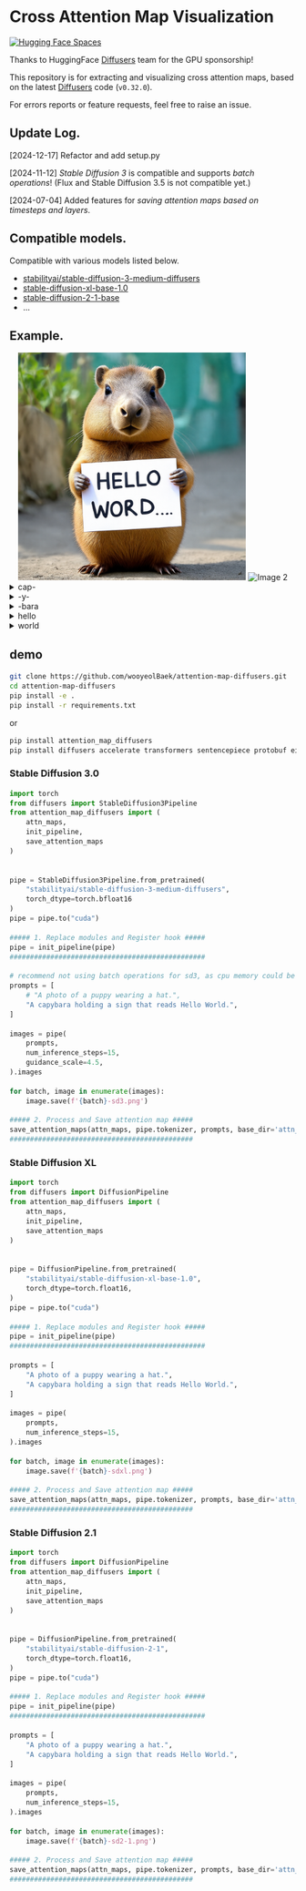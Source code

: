 # Cross Attention Map Visualization

[![Hugging Face Spaces](https://img.shields.io/badge/%F0%9F%A4%97%20Hugging%20Face-Spaces-blue)](https://huggingface.co/spaces/We-Want-GPU/diffusers-cross-attention-map-SDXL-t2i)

Thanks to HuggingFace [Diffusers](https://github.com/huggingface/diffusers) team for the GPU sponsorship!

This repository is for extracting and visualizing cross attention maps, based on the latest [Diffusers](https://github.com/huggingface/diffusers) code (`v0.32.0`).

For errors reports or feature requests, feel free to raise an issue.

## Update Log.
[2024-12-17] Refactor and add setup.py

[2024-11-12] _Stable Diffusion 3_ is compatible and supports _batch operations_! (Flux and Stable Diffusion 3.5 is not compatible yet.)

[2024-07-04] Added features for _saving attention maps based on timesteps and layers_.


## Compatible models.
<!-- Compatible with various models, including both UNet/DiT based models listed below. -->
Compatible with various models listed below.
- [stabilityai/stable-diffusion-3-medium-diffusers](https://huggingface.co/stabilityai/stable-diffusion-3-medium-diffusers)
- [stable-diffusion-xl-base-1.0](https://huggingface.co/stabilityai/stable-diffusion-xl-base-1.0)
- [stable-diffusion-2-1-base](https://huggingface.co/stabilityai/stable-diffusion-2-1-base)
- ...

<!-- - [sdxl-turbo](https://huggingface.co/stabilityai/sdxl-turbo) -->
<!-- - [black-forest-labs/FLUX.1-dev](https://huggingface.co/black-forest-labs/FLUX.1-dev) -->


## Example.


<div style="text-align: center;">
    <img src="./assets/sd3.png" alt="Image 1" width="400" height="400">
    <img src="./assets/4--bara>.png" alt="Image 2" width="400" height="400">
</div>



<details>
<summary>cap-</summary>
<div markdown="1">

<div style="text-align: center;">
    <img src="./assets/sd3.png" alt="Image 1" width="400" height="400">
    <img src="./assets/2-<cap-.png" alt="<cap-" width="400" height="400">
</div>

</div>
</details>


<details>
<summary>-y-</summary>
<div markdown="1">

<div style="text-align: center;">
    <img src="./assets/sd3.png" alt="Image 1" width="400" height="400">
    <img src="./assets/3--y-.png" alt="-y-" width="400" height="400">
</div>

</div>
</details>


<details>
<summary>-bara</summary>
<div markdown="1">

<div style="text-align: center;">
    <img src="./assets/sd3.png" alt="Image 1" width="400" height="400">
    <img src="./assets/4--bara>.png" alt="-bara>" width="400" height="400">
</div>

</div>
</details>


<details>
<summary>hello</summary>
<div markdown="1">

<div style="text-align: center;">
    <img src="./assets/sd3.png" alt="Image 1" width="400" height="400">
    <img src="./assets/10-<hello>.png" alt="<hello>" width="400" height="400">
</div>

</div>
</details>


<details>
<summary>world</summary>
<div markdown="1">

<div style="text-align: center;">
    <img src="./assets/sd3.png" alt="Image 1" width="400" height="400">
    <img src="./assets/11-<world>.png" alt="<world>>" width="400" height="400">
</div>

</div>
</details>



## demo
```bash
git clone https://github.com/wooyeolBaek/attention-map-diffusers.git
cd attention-map-diffusers
pip install -e .
pip install -r requirements.txt
```
or
```bash
pip install attention_map_diffusers
pip install diffusers accelerate transformers sentencepiece protobuf einops torchvision
```

### Stable Diffusion 3.0
```python
import torch
from diffusers import StableDiffusion3Pipeline
from attention_map_diffusers import (
    attn_maps,
    init_pipeline,
    save_attention_maps
)


pipe = StableDiffusion3Pipeline.from_pretrained(
    "stabilityai/stable-diffusion-3-medium-diffusers",
    torch_dtype=torch.bfloat16
)
pipe = pipe.to("cuda")

##### 1. Replace modules and Register hook #####
pipe = init_pipeline(pipe)
################################################

# recommend not using batch operations for sd3, as cpu memory could be exceeded.
prompts = [
    # "A photo of a puppy wearing a hat.",
    "A capybara holding a sign that reads Hello World.",
]

images = pipe(
    prompts,
    num_inference_steps=15,
    guidance_scale=4.5,
).images

for batch, image in enumerate(images):
    image.save(f'{batch}-sd3.png')

##### 2. Process and Save attention map #####
save_attention_maps(attn_maps, pipe.tokenizer, prompts, base_dir='attn_maps', unconditional=True)
#############################################
```

### Stable Diffusion XL
```python
import torch
from diffusers import DiffusionPipeline
from attention_map_diffusers import (
    attn_maps,
    init_pipeline,
    save_attention_maps
)


pipe = DiffusionPipeline.from_pretrained(
    "stabilityai/stable-diffusion-xl-base-1.0",
    torch_dtype=torch.float16,
)
pipe = pipe.to("cuda")

##### 1. Replace modules and Register hook #####
pipe = init_pipeline(pipe)
################################################

prompts = [
    "A photo of a puppy wearing a hat.",
    "A capybara holding a sign that reads Hello World.",
]

images = pipe(
    prompts,
    num_inference_steps=15,
).images

for batch, image in enumerate(images):
    image.save(f'{batch}-sdxl.png')

##### 2. Process and Save attention map #####
save_attention_maps(attn_maps, pipe.tokenizer, prompts, base_dir='attn_maps', unconditional=True)
#############################################
```

### Stable Diffusion 2.1
```python
import torch
from diffusers import DiffusionPipeline
from attention_map_diffusers import (
    attn_maps,
    init_pipeline,
    save_attention_maps
)


pipe = DiffusionPipeline.from_pretrained(
    "stabilityai/stable-diffusion-2-1",
    torch_dtype=torch.float16,
)
pipe = pipe.to("cuda")

##### 1. Replace modules and Register hook #####
pipe = init_pipeline(pipe)
################################################

prompts = [
    "A photo of a puppy wearing a hat.",
    "A capybara holding a sign that reads Hello World.",
]

images = pipe(
    prompts,
    num_inference_steps=15,
).images

for batch, image in enumerate(images):
    image.save(f'{batch}-sd2-1.png')

##### 2. Process and Save attention map #####
save_attention_maps(attn_maps, pipe.tokenizer, prompts, base_dir='attn_maps', unconditional=True)
#############################################

```